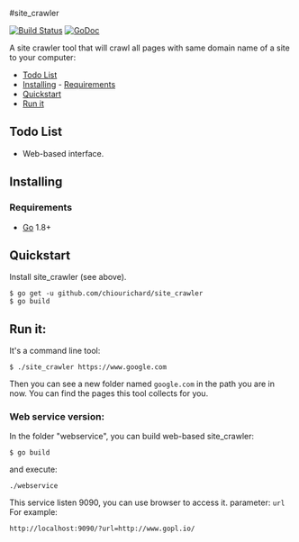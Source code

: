#site_crawler

[![Build Status](https://travis-ci.org/chiourichard/site_crawler.svg?branch=master)](https://travis-ci.org/chiourichard/site_crawler)
[![GoDoc](https://godoc.org/github.com/chiourichard/site_crawler?status.svg)](https://godoc.org/github.com/chiourichard/site_crawler)

A site crawler tool that will crawl all pages with same domain name of a site to your computer:

<!-- MarkdownTOC -->

* [Todo List](#todo-list)
* [Installing](#installing) - [Requirements](#requirements)
* [Quickstart](#quickstart)
* [Run it](#run-it)

<!-- /MarkdownTOC -->

## Todo List

* Web-based interface.

## Installing

### Requirements

* [Go](https://golang.org/dl/) 1.8+

## Quickstart

Install site_crawler (see above).

```
$ go get -u github.com/chiourichard/site_crawler
$ go build
```

## Run it:

It's a command line tool:

```
$ ./site_crawler https://www.google.com
```

Then you can see a new folder named `google.com` in the path you are in now. You can find the pages this tool collects for you.

### Web service version:

In the folder "webservice", you can build web-based site_crawler:

```
$ go build
```

and execute:

```
./webservice
```

This service listen 9090, you can use browser to access it.
parameter: `url`
For example:

```
http://localhost:9090/?url=http://www.gopl.io/
```
